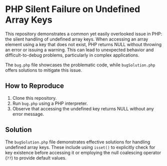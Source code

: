 # PHP Silent Failure on Undefined Array Keys

This repository demonstrates a common yet easily overlooked issue in PHP: the silent handling of undefined array keys. When accessing an array element using a key that does not exist, PHP returns NULL without throwing an error or issuing a warning.  This can lead to unexpected behavior and difficult-to-debug problems, particularly in complex applications.

The `bug.php` file showcases the problematic code, while `bugSolution.php` offers solutions to mitigate this issue.

## How to Reproduce

1. Clone this repository.
2. Run `bug.php` using a PHP interpreter.
3. Observe that accessing the undefined key returns NULL without any error message.

## Solution

The `bugSolution.php` file demonstrates effective solutions for handling undefined array keys. These include using `isset()` to explicitly check for key existence before accessing it or employing the null coalescing operator (`??`) to provide default values.
